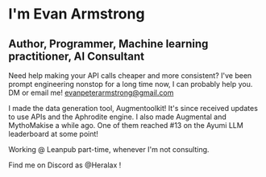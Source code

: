 # I'm Evan Armstrong
## Author, Programmer, Machine learning practitioner, AI Consultant

Need help making your API calls cheaper and more consistent? I've been prompt engineering nonstop for a long time now, I can probably help you. DM or email me! evanpeterarmstrong@gmail.com

I made the data generation tool, Augmentoolkit! It's since received updates to use APIs and the Aphrodite engine. I also made Augmental and MythoMakise a while ago. One of them reached #13 on the Ayumi LLM leaderboard at some point!

Working @ Leanpub part-time, whenever I'm not consulting.

Find me on Discord as @Heralax !
